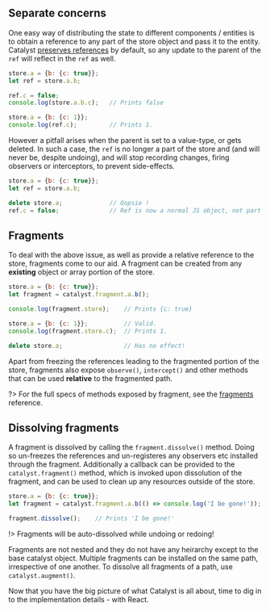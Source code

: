 ## Separate concerns

One easy way of distributing the state to different components / entities is to obtain a reference to any part of the store object and pass it to the entity. Catalyst [preserves references](basic/references.md) by default, so any update to the parent of the `ref` will reflect in the `ref` as well.

```javascript
store.a = {b: {c: true}};
let ref = store.a.b;

ref.c = false;
console.log(store.a.b.c);	// Prints false

store.a = {b: {c: 1}};
console.log(ref.c);			// Prints 1.
```

However a pitfall arises when the parent is set to a value-type, or gets deleted. In such a case, the `ref` is no longer a part of the store and (and will never be, despite undoing), and will stop recording changes, firing observers or interceptors, to prevent side-effects.

```javascript
store.a = {b: {c: true}};
let ref = store.a.b;

delete store.a;				// Oopsie !
ref.c = false;				// Ref is now a normal JS object, not part of catalyst.
```

## Fragments

To deal with the above issue, as well as provide a relative reference to the store, fragments come to our aid. A fragment can be created from any **existing** object or array portion of the store.

```javascript
store.a = {b: {c: true}};
let fragment = catalyst.fragment.a.b();

console.log(fragment.store);	// Prints {c: true}

store.a = {b: {c: 1}};			// Valid.
console.log(fragment.store.c);	// Prints 1.

delete store.a;					// Has no effect!
```

Apart from freezing the references leading to the fragmented portion of the store, fragments also expose `observe()`, `intercept()` and other methods that can be used **relative** to the fragmented path.

?> For the full specs of methods exposed by fragment, see the [fragments](fragments/relativity.md) reference.

## Dissolving fragments

A fragment is dissolved by calling the `fragment.dissolve()` method. Doing so un-freezes the references and un-registeres any observers etc installed through the fragment. Additionally a callback can be provided to the `catalyst.fragment()` method, which is invoked upon dissolution of the fragment, and can be used to clean up any resources outside of the store.

```javascript
store.a = {b: {c: true}};
let fragment = catalyst.fragment.a.b(() => console.log('I be gone!'));

fragment.dissolve(); 	// Prints 'I be gone!'
```

!> Fragments will be auto-dissolved while undoing or redoing!

Fragments are not nested and they do not have any heirarchy except to the base catalyst object. Multiple fragments can be installed on the same path, irrespective of one another. To dissolve all fragments of a path, use `catalyst.augment()`.

Now that you have the big picture of what Catalyst is all about, time to dig in to the implementation details - with React.
